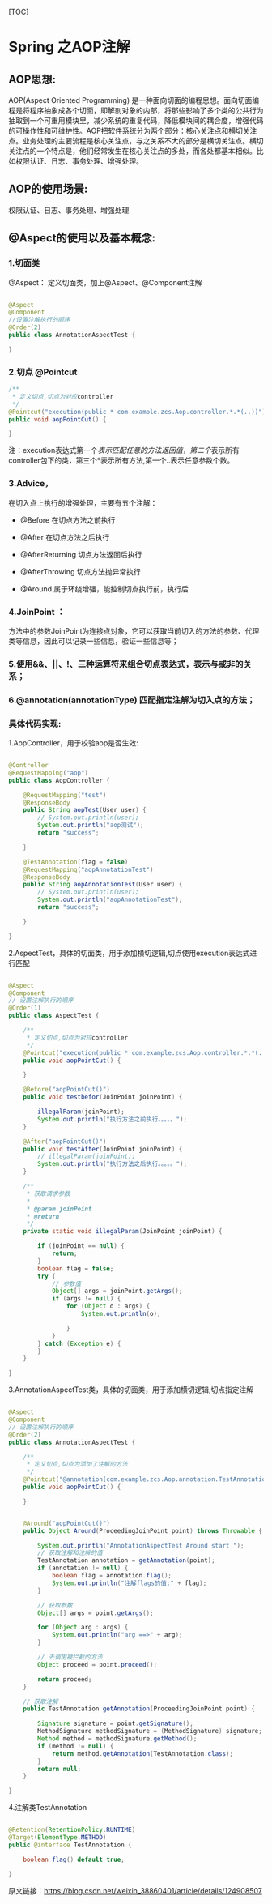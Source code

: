 [TOC]

# Spring 之AOP注解

## AOP思想:

AOP(Aspect Oriented Programming)
是一种面向切面的编程思想。面向切面编程是将程序抽象成各个切面，即解剖对象的内部，将那些影响了多个类的公共行为抽取到一个可重用模块里，减少系统的重复代码，降低模块间的耦合度，增强代码的可操作性和可维护性。AOP把软件系统分为两个部分：核心关注点和横切关注点。业务处理的主要流程是核心关注点，与之关系不大的部分是横切关注点。横切关注点的一个特点是，他们经常发生在核心关注点的多处，而各处都基本相似。比如权限认证、日志、事务处理、增强处理。

## AOP的使用场景:

权限认证、日志、事务处理、增强处理

## @Aspect的使用以及基本概念:

### 1.切面类

@Aspect： 定义切面类，加上@Aspect、@Component注解

```java

@Aspect
@Component
//设置注解执行的顺序
@Order(2)
public class AnnotationAspectTest {

}
```

### 2.切点 @Pointcut

```java
/**
 * 定义切点,切点为对应controller
 */
@Pointcut("execution(public * com.example.zcs.Aop.controller.*.*(..))")
public void aopPointCut() {

}
```

注：execution表达式第一个*表示匹配任意的方法返回值，第二个*表示所有controller包下的类，第三个*表示所有方法,第一个..表示任意参数个数。

### 3.Advice，

在切入点上执行的增强处理，主要有五个注解：

- @Before 在切点方法之前执行
- @After 在切点方法之后执行

- @AfterReturning 切点方法返回后执行
- @AfterThrowing 切点方法抛异常执行
- @Around 属于环绕增强，能控制切点执行前，执行后

### 4.JoinPoint ：

方法中的参数JoinPoint为连接点对象，它可以获取当前切入的方法的参数、代理类等信息，因此可以记录一些信息，验证一些信息等；

### 5.使用&&、||、!、三种运算符来组合切点表达式，表示与或非的关系；

### 6.@annotation(annotationType) 匹配指定注解为切入点的方法；

### 具体代码实现:

1.AopController，用于校验aop是否生效:

```java

@Controller
@RequestMapping("aop")
public class AopController {

    @RequestMapping("test")
    @ResponseBody
    public String aopTest(User user) {
        // System.out.println(user);
        System.out.println("aop测试");
        return "success";

    }

    @TestAnnotation(flag = false)
    @RequestMapping("aopAnnotationTest")
    @ResponseBody
    public String aopAnnotationTest(User user) {
        // System.out.println(user);
        System.out.println("aopAnnotationTest");
        return "success";

    }

}

```

2.AspectTest，具体的切面类，用于添加横切逻辑,切点使用execution表达式进行匹配

```java

@Aspect
@Component
// 设置注解执行的顺序
@Order(1)
public class AspectTest {

    /**
     * 定义切点,切点为对应controller
     */
    @Pointcut("execution(public * com.example.zcs.Aop.controller.*.*(..))")
    public void aopPointCut() {

    }

    @Before("aopPointCut()")
    public void testbefor(JoinPoint joinPoint) {

        illegalParam(joinPoint);
        System.out.println("执行方法之前执行。。。。。");
    }

    @After("aopPointCut()")
    public void testAfter(JoinPoint joinPoint) {
        // illegalParam(joinPoint);
        System.out.println("执行方法之后执行。。。。。");
    }

    /**
     * 获取请求参数
     *
     * @param joinPoint
     * @return
     */
    private static void illegalParam(JoinPoint joinPoint) {

        if (joinPoint == null) {
            return;
        }
        boolean flag = false;
        try {
            // 参数值
            Object[] args = joinPoint.getArgs();
            if (args != null) {
                for (Object o : args) {
                    System.out.println(o);

                }
            }
        } catch (Exception e) {
        }
    }

}

```

3.AnnotationAspectTest类，具体的切面类，用于添加横切逻辑,切点指定注解

```java

@Aspect
@Component
// 设置注解执行的顺序
@Order(2)
public class AnnotationAspectTest {

    /**
     * 定义切点,切点为添加了注解的方法
     */
    @Pointcut("@annotation(com.example.zcs.Aop.annotation.TestAnnotation)")
    public void aopPointCut() {

    }


    @Around("aopPointCut()")
    public Object Around(ProceedingJoinPoint point) throws Throwable {

        System.out.println("AnnotationAspectTest Around start ");
        // 获取注解和注解的值
        TestAnnotation annotation = getAnnotation(point);
        if (annotation != null) {
            boolean flag = annotation.flag();
            System.out.println("注解flags的值:" + flag);
        }

        // 获取参数
        Object[] args = point.getArgs();

        for (Object arg : args) {
            System.out.println("arg ==>" + arg);
        }

        // 去调用被拦截的方法
        Object proceed = point.proceed();

        return proceed;
    }

    // 获取注解
    public TestAnnotation getAnnotation(ProceedingJoinPoint point) {

        Signature signature = point.getSignature();
        MethodSignature methodSignature = (MethodSignature) signature;
        Method method = methodSignature.getMethod();
        if (method != null) {
            return method.getAnnotation(TestAnnotation.class);
        }
        return null;
    }

}

```

4.注解类TestAnnotation

```java

@Retention(RetentionPolicy.RUNTIME)
@Target(ElementType.METHOD)
public @interface TestAnnotation {

    boolean flag() default true;

}
```

原文链接：https://blog.csdn.net/weixin_38860401/article/details/124908507
